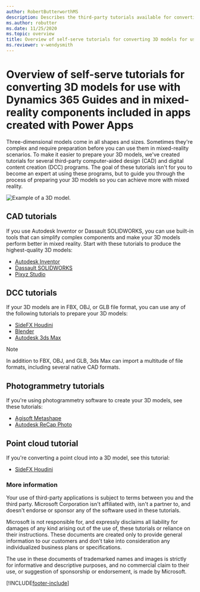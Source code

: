 ```yaml
---
author: RobertButterworthMS
description: Describes the third-party tutorials available for converting 3D models for use with Dynamics 365 Guides and Microsoft Power Apps
ms.author: robutter
ms.date: 11/25/2020
ms.topic: overview
title: Overview of self-serve tutorials for converting 3D models for use with Dynamics 365 Guides and Power Apps
ms.reviewer: v-wendysmith
---
```


# Overview of self-serve tutorials for converting 3D models for use with Dynamics 365 Guides and in mixed-reality components included in apps created with Power Apps

Three-dimensional models come in all shapes and sizes. Sometimes they're complex and require preparation before you can use them in mixed-reality scenarios. To make it easier to prepare your 3D models, we've created tutorials for several third-party computer-aided design (CAD) and digital content creation (DCC) programs. The goal of these tutorials isn't for you to become an expert at using these programs, but to guide you through the process of preparing your 3D models so you can achieve more with mixed reality.

![Example of a 3D model.](media/overview-cad2poly.PNG "Example of a 3D model") 

## CAD tutorials

If you use Autodesk Inventor or Dassault SOLIDWORKS, you can use built-in tools that can simplify complex components and make your 3D models perform better in mixed reality. Start with these tutorials to produce the highest-quality 3D models:

- [Autodesk Inventor](inventor.md)
- [Dassault SOLIDWORKS](solidworks.md) 
- [Pixyz Studio](pixyz-studio.md)

## DCC tutorials

If your 3D models are in FBX, OBJ, or GLB file format, you can use any of the following tutorials to prepare your 3D models:

- [SideFX Houdini](houdini.md)
- [Blender](blender.md) 
- [Autodesk 3ds Max](3ds-max.md)  

> [!NOTE]
> In addition to FBX, OBJ, and GLB, 3ds Max can import a multitude of file formats, including several native CAD formats.

## Photogrammetry tutorials

If you're using photogrammetry software to create your 3D models, see these tutorials:

- [Agisoft Metashape](agisoft-metashape.md)
- [Autodesk ReCap Photo](autodesk-recap-photo.md)

## Point cloud tutorial

If you're converting a point cloud into a 3D model, see this tutorial:

- [SideFX Houdini](houdini-point-cloud.md)

### More information  

Your use of third-party applications is subject to terms between you and the third party. Microsoft Corporation isn't affiliated with, isn't a partner to, and doesn't endorse or sponsor any of the software used in these tutorials.

Microsoft is not responsible for, and expressly disclaims all liability for damages of any kind arising out of the use of, these tutorials or reliance on their instructions. These documents are created only to provide general information to our customers and don't take into consideration any individualized business plans or specifications.

The use in these documents of trademarked names and images is strictly for informative and descriptive purposes, and no commercial claim to their use, or suggestion of sponsorship or endorsement, is made by Microsoft.


[!INCLUDE[footer-include](../../includes/footer-banner.md)]
